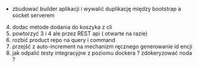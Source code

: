 - zbudować builder aplikacji i wywalić duplikację między bootstrap a socket serverem

4. dodac metode dodania do koszyka z cli
5. powtorzyć 3 i 4 ale przez REST api ( otwarte na razie)
6. rozbić product repo na query i command
7. przejść z auto-increment na mechanizm ręcznego generowanie id encji
9. jak odpalić testy integracyjne z poziomu dockera ? 
zdokeryzować noda ? 
